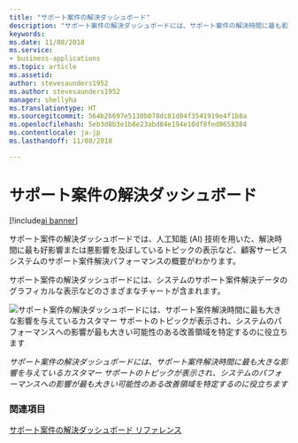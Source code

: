 ```yaml
---
title: "サポート案件の解決ダッシュボード"
description: "サポート案件の解決ダッシュボードには、サポート案件の解決時間に最も影響しているカスタマー サポートのトピックが表示されます。"
keywords: 
ms.date: 11/08/2018
ms.service:
- business-applications
ms.topic: article
ms.assetid: 
author: stevesaunders1952
ms.author: stevesaunders1952
manager: shellyha
ms.translationtype: HT
ms.sourcegitcommit: 564b2b697e5130b078dc81d04f3541919e4f1b8a
ms.openlocfilehash: 5eb3d8b3e1b8e23abd84e194e10df8fed0658384
ms.contentlocale: ja-jp
ms.lasthandoff: 11/08/2018

---
```


# <a name="case-resolution-dashboard"></a>サポート案件の解決ダッシュボード

[!include[ai banner](../includes/ai.md)] 

サポート案件の解決ダッシュボードでは、人工知能 (AI) 技術を用いた、解決時間に最も好影響または悪影響を及ぼしているトピックの表示など、顧客サービス システムのサポート案件解決パフォーマンスの概要がわかります。

サポート案件の解決ダッシュボードには、システムのサポート案件解決データのグラフィカルな表示などのさまざまなチャートが含まれます。

![サポート案件の解決ダッシュボードには、サポート案件解決時間に最も大きな影響を与えているカスタマー サポートのトピックが表示され、システムのパフォーマンスへの影響が最も大きい可能性のある改善領域を特定するのに役立ちます](media/case-resolution-dashboard.png "サポート案件の解決ダッシュボードには、サポート案件解決時間に最も大きな影響を与えているカスタマー サポートのトピックが表示され、システムのパフォーマンスへの影響が最も大きい可能性のある改善領域を特定するのに役立ちます")

*サポート案件の解決ダッシュボードには、サポート案件解決時間に最も大きな影響を与えているカスタマー サポートのトピックが表示され、システムのパフォーマンスへの影響が最も大きい可能性のある改善領域を特定するのに役立ちます*

### <a name="see-also"></a>関連項目
[サポート案件の解決ダッシュボード リファレンス](https://docs.microsoft.com/dynamics365/ai/customer-service-insights/dashboard-case-resolutions)

